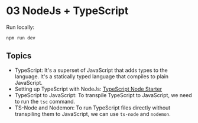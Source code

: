 # 03 NodeJs + TypeScript

Run locally:

```
npm run dev
```

## Topics

- TypeScript: It's a superset of JavaScript that adds types to the language. It's a statically typed language that compiles to plain JavaScript.
- Setting up TypeScript with NodeJs: [TypeScript Node Starter](https://gist.github.com/Klerith/47af527da090043f604b972b22dd4c01)
- TypeScript to JavaScript: To transpile TypeScript to JavaScript, we need to run the `tsc` command.
- TS-Node and Nodemon: To run TypeScript files directly without transpiling them to JavaScript, we can use `ts-node` and `nodemon`.
